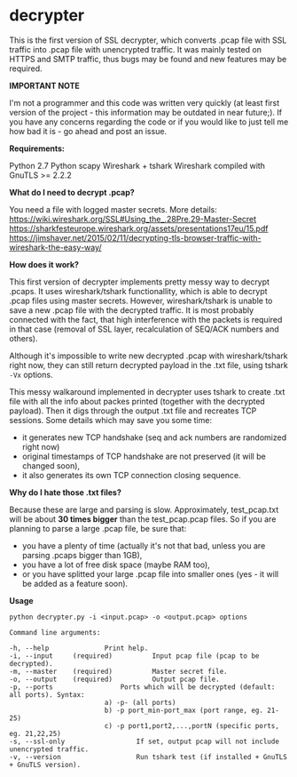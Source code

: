 # decrypter

This is the first version of SSL decrypter, which converts .pcap file with SSL traffic into .pcap file with unencrypted traffic.
It was mainly tested on HTTPS and SMTP traffic, thus bugs may be found and new features may be required.

**IMPORTANT NOTE**

I'm not a programmer and this code was written very quickly (at least first version of the project - this information may be outdated in near future;). If you have any concerns regarding the code or if you would like to just tell me how bad it is - go ahead and post an issue. 

**Requirements:**

  Python 2.7
  Python scapy
  Wireshark + tshark
  Wireshark compiled with GnuTLS >= 2.2.2

**What do I need to decrypt .pcap?**

You need a file with logged master secrets. More details:
  https://wiki.wireshark.org/SSL#Using_the_.28Pre.29-Master-Secret
  https://sharkfesteurope.wireshark.org/assets/presentations17eu/15.pdf
  https://jimshaver.net/2015/02/11/decrypting-tls-browser-traffic-with-wireshark-the-easy-way/
 
**How does it work?**

This first version of decrypter implements pretty messy way to decrypt .pcaps. 
It uses wireshark/tshark functionallity, which is able to decrypt .pcap files using master secrets. However, wireshark/tshark is unable to save a new .pcap file with the decrypted traffic. It is most probably connected with the fact, that high interference with the packets is required in that case (removal of SSL layer, recalculation of SEQ/ACK numbers and others).

Although it's impossible to write new decrypted .pcap with wireshark/tshark right now, they can still return decrypted payload in the .txt file, using tshark `-Vx` options.

This messy walkaround implemented in decrypter uses tshark to create .txt file with all the info about packes printed (together with the decrypted payload). Then it digs through the output .txt file and recreates TCP sessions. Some details which may save you some time:
  - it generates new TCP handshake (seq and ack numbers are randomized right now)
  - original timestamps of TCP handshake are not preserved (it will be changed soon),
  - it also generates its own TCP connection closing sequence.

**Why do I hate those .txt files?**

Because these are large and parsing is slow.
Approximately, test_pcap.txt will be about **30 times bigger** than the test_pcap.pcap files. So if you are planning to parse a large .pcap file, be sure that:
  - you have a plenty of time (actually it's not that bad, unless you are parsing .pcaps bigger than 1GB),
  - you have a lot of free disk space (maybe RAM too),
  - or you have splitted your large .pcap file into smaller ones (yes - it will be added as a feature soon).

**Usage**

```
python decrypter.py -i <input.pcap> -o <output.pcap> options

Command line arguments:

-h, --help 				Print help.
-i, --input     (required)			Input pcap file (pcap to be decrypted).
-m, --master    (required)			Master secret file.
-o, --output    (required)			Output pcap file.
-p, --ports					Ports which will be decrypted (default: all ports). Syntax:
						a) -p- (all ports)
						b) -p port_min-port_max (port range, eg. 21-25)
						c) -p port1,port2,...,portN (specific ports, eg. 21,22,25)
-s, --ssl-only					If set, output pcap will not include unencrypted traffic.
-v, --version 					Run tshark test (if installed + GnuTLS + GnuTLS version).
```
